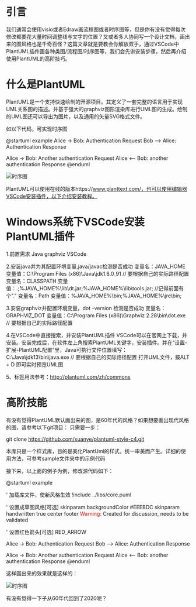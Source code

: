 # 引言

我们通常会使用visio或者Edraw画流程图或者时序图等，但是你有没有觉得每次修改都要花大量时间调整线与文字的位置？又或者多人协同写一个设计文档，画出来的图风格也是千奇百怪？这篇文章就是要教会你解放双手，通过VSCode中PlantUML插件画各种类图/流程图/时序图等，我们会先讲安装步骤，然后再介绍使用PlantUML的高阶技巧。

# 什么是PlantUML
 
PlantUML是一个支持快速绘制的开源项目。其定义了一套完整的语言用于实现UML关系图的描述。并基于强大的graphviz图形渲染库进行UML图的生成。绘制的UML图还可以导出为图片，以及通用的矢量SVG格式文件。
 
如以下代码，可实现时序图
 
@startuml example
Alice -> Bob: Authentication Request
Bob --> Alice: Authentication Response
 
Alice -> Bob: Another authentication Request
Alice <-- Bob: another authentication Response
@enduml

![时序图](hexample-origin.png)

PlantUML可以使用在线的版本https://www.planttext.com/，也可以使用编辑器VSCode安装插件，以下介绍安装教程。
 
# Windows系统下VSCode安装PlantUML插件
 
1.前置需求
Java
graphviz
VSCode
 
2.安装java并为其配置环境变量,java/javac检测是否成功
变量名：JAVA_HOME
变量值：C:\Program Files (x86)\Java\jdk1.8.0_91        // 要根据自己的实际路径配置
变量名：CLASSPATH
变量值：.;%JAVA_HOME%\lib\dt.jar;%JAVA_HOME%\lib\tools.jar;         //记得前面有个"."
变量名：Path
变量值：%JAVA_HOME%\bin;%JAVA_HOME%\jre\bin;
 
3.安装graphviz并配置环境变量，dot -version 检测是否成功
变量名：GRAPHVIZ_DOT
变量值：C:\Program Files (x86)\Graphviz 2.28\bin\dot.exe        // 要根据自己的实际路径配置
 
4.在VSCode中直接搜索，并安装PlantUML插件
VSCode可以在官网上下载，并安装。安装完成后，在软件左上角搜索PlantUML关键字，安装插件。并在“设置-扩展-PlantUML配置”里，Java可执行文件位置填写：C:\Java\jdk13\bin\java.exe    // 要根据自己的实际路径配置
打开UML文件，按ALT + D 即可实时预览UML图
 
5、标签用法参考：http://plantuml.com/zh/commons
 
# 高阶技能

有没有觉得PlantUML默认画出来的图，是60年代的风格？如果想要画出现代风格的图，请参考以下git项目：
只需要一步：

git clone https://github.com/xuanye/plantuml-style-c4.git
 
本库只是一个样式库，目的是美化PlantUml的样式，统一审美而产生。详细的使用方法，可参考sample文件夹中的示例代码
 
接下来，以上面的例子为例，修改源代码如下：
 
@startuml example
 
' 加载库文件，使新风格生效
!include ../libs/core.puml
 
' 设置成草图风格[可选]
skinparam backgroundColor #EEEBDC
skinparam handwritten true
center footer <font color=red>Warning:</font> Created for discussion, needs to be validated
 
' 设置红色箭头[可选]
RED_ARROW
 
Alice -> Bob: Authentication Request
Bob --> Alice: Authentication Response
 
Alice -> Bob: Another authentication Request
Alice <-- Bob: another authentication Response
@enduml
 
这样画出来的效果就是这样的：

![时序图](example.png)

有没有觉得一下子从60年代回到了2020呢？
